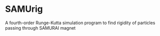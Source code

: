 # SAMUrig
A fourth-order Runge-Kutta simulation program to find rigidity of particles passing through SAMURAI magnet
